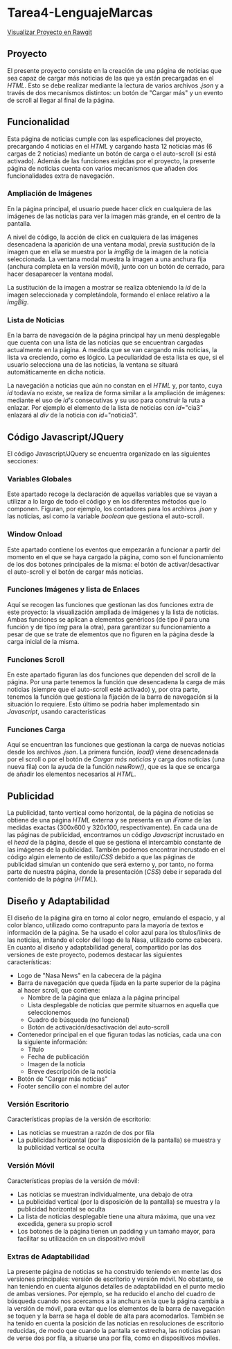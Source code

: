 # Tarea4-LenguajeMarcas

[Visualizar Proyecto en Rawgit](https://rawgit.com/shamshir/Tarea4-LenguajeMarcas/master/news.html)

## Proyecto
El presente proyecto consiste en la creación de una página de noticias que sea capaz de cargar más noticias de las que ya están precargadas en el *HTML*. Esto se debe realizar mediante la lectura de varios archivos *.json* y a través de dos mecanismos distintos: un botón de "Cargar más" y un evento de scroll al llegar al final de la página.
## Funcionalidad
Esta página de noticias cumple con las espeficaciones del proyecto, precargando 4 noticias en el *HTML* y cargando hasta 12 noticias más (6 cargas de 2 noticias) mediante un botón de carga o el auto-scroll (si está activado).
Además de las funciones exigidas por el proyecto, la presente página de noticias cuenta con varios mecanismos que añaden dos funcionalidades extra de navegación.
### Ampliación de Imágenes
En la página principal, el usuario puede hacer click en cualquiera de las imágenes de las noticias para ver la imagen más grande, en el centro de la pantalla.

A nivel de código, la acción de click en cualquiera de las imágenes desencadena la aparición de una ventana modal, previa sustitución de la imagen que en ella se muestra por la *imgBig* de la imagen de la noticia seleccionada. La ventana modal muestra la imagen a una anchura fija (anchura completa en la versión móvil), junto con un botón de cerrado, para hacer desaparecer la ventana modal.

La sustitución de la imagen a mostrar se realiza obteniendo la *id* de la imagen seleccionada y completándola, formando el enlace relativo a la *imgBig*.
### Lista de Noticias
En la barra de navegación de la página principal hay un menú desplegable que cuenta con una lista de las noticias que se encuentran cargadas actualmente en la página. A medida que se van cargando más noticias, la lista va creciendo, como es lógico. La peculiaridad de esta lista es que, si el usuario selecciona una de las noticias, la ventana se situará automáticamente en dicha noticia.

La navegación a noticias que aún no constan en el *HTML* y, por tanto, cuya *id* todavía no existe, se realiza de forma similar a la ampliación de imágenes: mediante el uso de *id's* consecutivas y su uso para construir la ruta a enlazar. Por ejemplo el elemento de la lista de noticias con *id*="cia3" enlazará al *div* de la noticia con *id*="noticia3".
## Código Javascript/JQuery
El código Javascript/JQuery se encuentra organizado en las siguientes secciones:
### Variables Globales
Este apartado recoge la declaración de aquellas variables que se vayan a utilizar a lo largo de todo el código y en los diferentes métodos que lo componen. Figuran, por ejemplo, los contadores para los archivos *.json* y las noticias, así como la variable *boolean* que gestiona el auto-scroll.
### Window Onload
Este apartado contiene los eventos que empezarán a funcionar a partir del momento en el que se haya cargado la página, como son el funcionamiento de los dos botones principales de la misma: el botón de activar/desactivar el auto-scroll y el botón de cargar más noticias.
### Funciones Imágenes y lista de Enlaces
Aquí se recogen las funciones que gestionan las dos funciones extra de este proyecto: la visualización ampliada de imágenes y la lista de noticias. Ambas funciones se aplican a elementos genéricos (de tipo *li* para una función y de tipo *img* para la otra), para garantizar su funcionamiento a pesar de que se trate de elementos que no figuren en la página desde la carga inicial de la misma.
### Funciones Scroll
En este apartado figuran las dos funciones que dependen del scroll de la página. Por una parte tenemos la función que desencadena la carga de más noticias (siempre que el auto-scroll esté activado) y, por otra parte, tenemos la función que gestiona la fijación de la barra de navegación si la situación lo requiere. Esto último se podría haber implementado sin *Javascript*, usando características 
### Funciones Carga
Aquí se encuentran las funciones que gestionan la carga de nuevas noticias desde los archivos *.json*. La primera función, *load()* viene desencadenada por el scroll o por el botón de *Cargar más noticias* y carga dos noticias (una nueva fila) con la ayuda de la función *newRow()*, que es la que se encarga de añadir los elementos necesarios al *HTML*.
## Publicidad
La publicidad, tanto vertical como horizontal, de la página de noticias se obtiene de una página *HTML* externa y se presenta en un *iFrame* de las medidas exactas (300x600 y 320x100, respectivamente). En cada una de las páginas de publicidad, encontramos un código *Javascript* incrustado en el *head* de la página, desde el que se gestiona el intercambio constante de las imágenes de la publicidad. También podemos encontrar incrustado en el código algún elemento de estilo/*CSS* debido a que las páginas de publicidad simulan un contenido que será externo y, por tanto, no forma parte de nuestra página, donde la presentación (*CSS*) debe ir separada del contenido de la página (*HTML*).
## Diseño y Adaptabilidad
El diseño de la página gira en torno al color negro, emulando el espacio, y al color blanco, utilizado como contrapunto para la mayoría de textos e información de la página. Se ha usado el color azul para los títulos/links de las noticias, imitando el color del logo de la Nasa, utilizado como cabecera.
En cuanto al diseño y adaptabilidad general, compartido por las dos versiones de este proyecto, podemos destacar las siguientes características:

- Logo de "Nasa News" en la cabecera de la página
- Barra de navegación que queda fijada en la parte superior de la página al hacer scroll, que contiene:
  - Nombre de la página que enlaza a la página principal
  - Lista desplegable de noticias que permite situarnos en aquella que seleccionemos
  - Cuadro de búsqueda (no funcional)
  - Botón de activación/desactivación del auto-scroll
- Contenedor principal en el que figuran todas las noticias, cada una con la siguiente información:
  - Título
  - Fecha de publicación
  - Imagen de la noticia
  - Breve descripción de la noticia
- Botón de "Cargar más noticias"
- Footer sencillo con el nombre del autor
### Versión Escritorio
Características propias de la versión de escritorio:

- Las noticias se muestran a razón de dos por fila
- La publicidad horizontal (por la disposición de la pantalla) se muestra y la publicidad vertical se oculta
### Versión Móvil
Características propias de la versión de móvil:

- Las noticias se muestran individualmente, una debajo de otra
- La publicidad vertical (por la disposición de la pantalla) se muestra y la publicidad horizontal se oculta
- La lista de noticias desplegable tiene una altura máxima, que una vez excedida, genera su propio scroll
- Los botones de la página tienen un padding y un tamaño mayor, para facilitar su utilización en un dispositivo móvil
### Extras de Adaptabilidad
La presente página de noticias se ha construido teniendo en mente las dos versiones principales: versión de escritorio y versión móvil. No obstante, se han teniendo en cuenta algunos detalles de adaptabilidad en el punto medio de ambas versiones. Por ejemplo, se ha reducido el ancho del cuadro de búsqueda cuando nos acercamos a la anchura en la que la página cambia a la versión de móvil, para evitar que los elementos de la barra de navegación se toquen y la barra se haga el doble de alta para acomodarlos. También se ha tenido en cuenta la posición de las noticias en resoluciones de escritorio reducidas, de modo que cuando la pantalla se estrecha, las noticias pasan de verse dos por fila, a situarse una por fila, como en dispositivos móviles.
